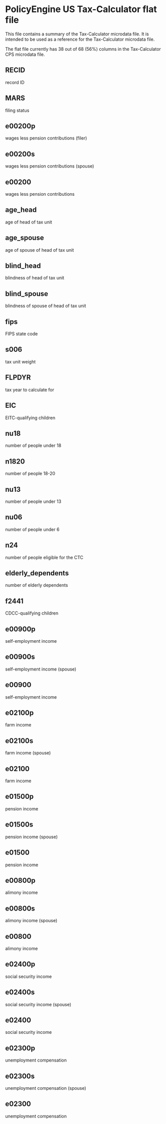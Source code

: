 # PolicyEngine US Tax-Calculator flat file

This file contains a summary of the Tax-Calculator microdata file. It is intended to be used as a reference for the Tax-Calculator microdata file.

The flat file currently has 38 out of 68 (56%) columns in the Tax-Calculator CPS microdata file.

## RECID

record ID


## MARS

filing status


## e00200p

wages less pension contributions (filer)


## e00200s

wages less pension contributions (spouse)


## e00200

wages less pension contributions


## age_head

age of head of tax unit


## age_spouse

age of spouse of head of tax unit


## blind_head

blindness of head of tax unit


## blind_spouse

blindness of spouse of head of tax unit


## fips

FIPS state code


## s006

tax unit weight


## FLPDYR

tax year to calculate for


## EIC

EITC-qualifying children


## nu18

number of people under 18


## n1820

number of people 18-20


## nu13

number of people under 13


## nu06

number of people under 6


## n24

number of people eligible for the CTC


## elderly_dependents

number of elderly dependents


## f2441

CDCC-qualifying children


## e00900p

self-employment income


## e00900s

self-employment income (spouse)


## e00900

self-employment income


## e02100p

farm income


## e02100s

farm income (spouse)


## e02100

farm income


## e01500p

pension income


## e01500s

pension income (spouse)


## e01500

pension income


## e00800p

alimony income


## e00800s

alimony income (spouse)


## e00800

alimony income


## e02400p

social security income


## e02400s

social security income (spouse)


## e02400

social security income


## e02300p

unemployment compensation


## e02300s

unemployment compensation (spouse)


## e02300

unemployment compensation

